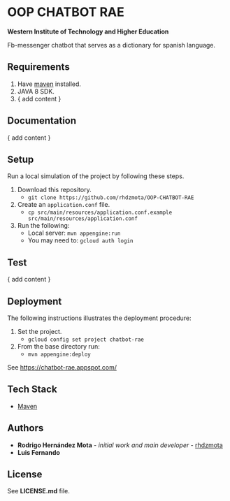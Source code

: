 # OOP CHATBOT RAE
**Western Institute of Technology and Higher Education**


Fb-messenger chatbot that serves as a dictionary for spanish language.


## Requirements

1. Have [maven](https://maven.apache.org/download.cgi) installed.
2. JAVA 8 SDK.
3. { add content }

## Documentation

{ add content }

## Setup

Run a local simulation of the project by following these steps. 
  
1. Download this repository.
    * `git clone https://github.com/rhdzmota/OOP-CHATBOT-RAE`
2. Create an `application.conf` file.
    * `cp src/main/resources/application.conf.example src/main/resources/application.conf`
3. Run the following:
    * Local server: `mvn appengine:run`
    * You may need to: `gcloud auth login`

## Test

{ add content }
    
## Deployment
The following instructions illustrates the deployment procedure:

1. Set the project.
    * `gcloud config set project chatbot-rae`
2. From the base directory run:
    * `mvn appengine:deploy`
    
See https://chatbot-rae.appspot.com/

## Tech Stack

* [Maven](https://maven.apache.org)

## Authors

* **Rodrigo Hernández Mota** - _initial work and main developer_ - [rhdzmota](https://github.com/rhdzmota)
* **Luis Fernando**

## License

See **LICENSE.md** file.
